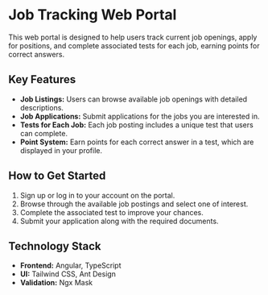 # Job Tracking Web Portal

This web portal is designed to help users track current job openings, apply for positions, and complete associated tests for each job, earning points for correct answers.

## Key Features

- **Job Listings:** Users can browse available job openings with detailed descriptions.
- **Job Applications:** Submit applications for the jobs you are interested in.
- **Tests for Each Job:** Each job posting includes a unique test that users can complete.
- **Point System:** Earn points for each correct answer in a test, which are displayed in your profile.

## How to Get Started

1. Sign up or log in to your account on the portal.
2. Browse through the available job postings and select one of interest.
3. Complete the associated test to improve your chances.
4. Submit your application along with the required documents.

## Technology Stack

- **Frontend:** Angular, TypeScript
- **UI:** Tailwind CSS, Ant Design
- **Validation:** Ngx Mask

